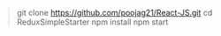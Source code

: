 


> git clone https://github.com/poojag21/React-JS.git
> cd ReduxSimpleStarter
> npm install
> npm start